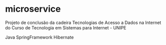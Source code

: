 # microservice

Projeto de conclusão da cadeira Tecnologias de Acesso a Dados na Internet do Curso de Tecnologia em Sistemas para Internet - UNIPE

Java
SpringFramework
Hibernate
